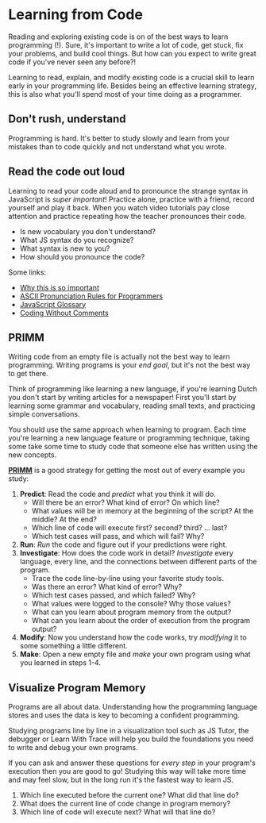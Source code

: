 # Learning from Code

Reading and exploring existing code is on of the best ways to learn programming
(!). Sure, it's important to write a lot of code, get stuck, fix your problems,
and build cool things. But how can you expect to write great code if you've
never seen any before?!

Learning to read, explain, and modify existing code is a crucial skill to learn
early in your programming life. Besides being an effective learning strategy,
this is also what you'll spend most of your time doing as a programmer.

## Don't rush, understand

Programming is hard. It's better to study slowly and learn from your mistakes
than to code quickly and not understand what you wrote.

## Read the code out loud

Learning to read your code aloud and to pronounce the strange syntax in
JavaScript is _super important_! Practice alone, practice with a friend, record
yourself and play it back. When you watch video tutorials pay close attention
and practice repeating how the teacher pronounces their code.

- Is new vocabulary you don't understand?
- What JS syntax do you recognize?
- What syntax is new to you?
- How should you pronounce the code?

Some links:

- [Why this is so important](https://www.youtube.com/watch?v=g1ib43q3uXQ&feature=youtu.be&t=1209)
- [ASCII Pronunciation Rules for Programmers](https://blog.codinghorror.com/ascii-pronunciation-rules-for-programmers/)
- [JavaScript Glossary](https://www.codecademy.com/articles/glossary-javascript)
- [Coding Without Comments](https://blog.codinghorror.com/coding-without-comments/)

## PRIMM

Writing code from an empty file is actually not the best way to learn
programming. Writing programs is your _end goal_, but it's not the best way to
get there.

Think of programming like learning a new language, if you're learning Dutch you
don't start by writing articles for a newspaper! First you'll start by learning
some grammar and vocabulary, reading small texts, and practicing simple
conversations.

You should use the same approach when learning to program. Each time you're
learning a new language feature or programming technique, taking some take some
time to study code that someone else has written using the new concepts.

[**PRIMM**](https://www.futurelearn.com/info/courses/secondary-programming-pedagogy/0/steps/68416)
is a good strategy for getting the most out of every example you study:

1. **Predict**: Read the code and _predict_ what you think it will do.
   - Will there be an error? What kind of error? On which line?
   - What values will be in memory at the beginning of the script? At the
     middle? At the end?
   - Which line of code will execute first? second? third? ... last?
   - Which test cases will pass, and which will fail? Why?
2. **Run**: _Run_ the code and figure out if your predictions were right.
3. **Investigate**: How does the code work in detail? _Investigate_ every
   language, every line, and the connections between different parts of the
   program.
   - Trace the code line-by-line using your favorite study tools.
   - Was there an error? What kind of error? Why?
   - Which test cases passed, and which failed? Why?
   - What values were logged to the console? Why those values?
   - What can you learn about program memory from the output?
   - What can you learn about the order of execution from the program output?
4. **Modify**: Now you understand how the code works, try _modifying_ it to some
   something a little different.
5. **Make**: Open a new empty file and _make_ your own program using what you
   learned in steps 1-4.

## Visualize Program Memory

Programs are all about data. Understanding how the programming language stores
and uses the data is key to becoming a confident programming.

Studying programs line by line in a visualization tool such as JS Tutor, the
debugger or Learn With Trace will help you build the foundations you need to
write and debug your own programs.

If you can ask and answer these questions for _every step_ in your program's
execution then you are good to go! Studying this way will take more time and may
feel slow, but in the long run it's the fastest way to learn JS.

1. Which line executed before the current one? What did that line do?
2. What does the current line of code change in program memory?
3. Which line of code will execute next? What will that line do?
